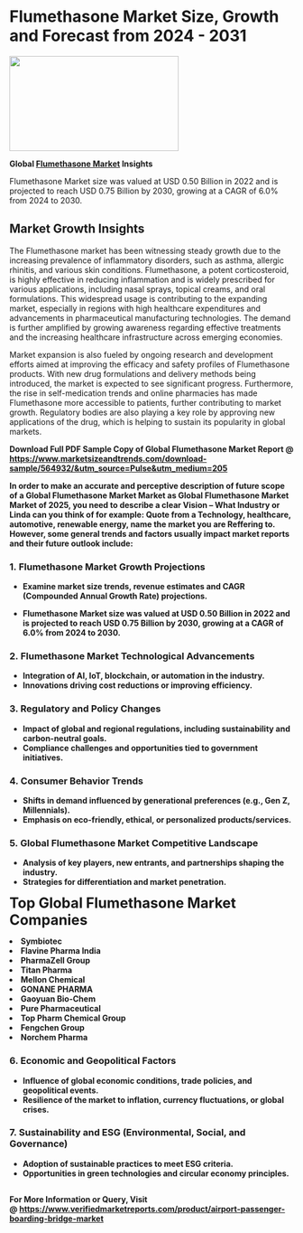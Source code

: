 <H1>Flumethasone Market Size, Growth and Forecast from 2024 - 2031</H1><img class="aligncenter size-medium wp-image-584254" src="https://thirdeyenews.in/wp-content/uploads/2024/09/Global-Market-Research-300x168.jpeg" alt="" width="300" height="168" /><p><strong>Global&nbsp;<a href="https://www.marketsizeandtrends.com/download-sample/564932/&amp;utm_source=Pulse&amp;utm_medium=205">Flumethasone Market</a> Insights</strong></p><p>Flumethasone Market size was valued at USD 0.50 Billion in 2022 and is projected to reach USD 0.75 Billion by 2030, growing at a CAGR of 6.0% from 2024 to 2030.</p><p><h2>Market Growth Insights</h2> <p>The Flumethasone market has been witnessing steady growth due to the increasing prevalence of inflammatory disorders, such as asthma, allergic rhinitis, and various skin conditions. Flumethasone, a potent corticosteroid, is highly effective in reducing inflammation and is widely prescribed for various applications, including nasal sprays, topical creams, and oral formulations. This widespread usage is contributing to the expanding market, especially in regions with high healthcare expenditures and advancements in pharmaceutical manufacturing technologies. The demand is further amplified by growing awareness regarding effective treatments and the increasing healthcare infrastructure across emerging economies.</p> <p><strong></strong></p> <p>Market expansion is also fueled by ongoing research and development efforts aimed at improving the efficacy and safety profiles of Flumethasone products. With new drug formulations and delivery methods being introduced, the market is expected to see significant progress. Furthermore, the rise in self-medication trends and online pharmacies has made Flumethasone more accessible to patients, further contributing to market growth. Regulatory bodies are also playing a key role by approving new applications of the drug, which is helping to sustain its popularity in global markets.</p> <p><strong></p><p><span class=""><strong>Download Full PDF Sample Copy of Global Flumethasone Market Report</strong> @ <a href="https://www.marketsizeandtrends.com/download-sample/564932/&amp;utm_source=Pulse&amp;utm_medium=205" target="_blank">https://www.marketsizeandtrends.com/download-sample/564932/&amp;utm_source=Pulse&amp;utm_medium=205</a></span></p><p>In order to make an accurate and perceptive description of future scope of a Global&nbsp;Flumethasone Market Market as Global&nbsp;Flumethasone Market Market of 2025, you need to describe a clear Vision &ndash; What Industry or Linda can you think of for example: Quote from a Technology, healthcare, automotive, renewable energy, name the market you are Reffering to. However, some general trends and factors usually impact market reports and their future outlook include:</p><h3>1.&nbsp;<strong>Flumethasone Market Growth Projections</strong></h3><ul><li>Examine market size trends, revenue estimates and CAGR (Compounded Annual Growth Rate) projections.</li><li><p>Flumethasone Market size was valued at USD 0.50 Billion in 2022 and is projected to reach USD 0.75 Billion by 2030, growing at a CAGR of 6.0% from 2024 to 2030.</p></li></ul><h3>2.&nbsp;<strong>Flumethasone Market Technological Advancements</strong></h3><ul><li>Integration of AI, IoT, blockchain, or automation in the industry.</li><li>Innovations driving cost reductions or improving efficiency.</li></ul><h3>3.&nbsp;<strong>Regulatory and Policy Changes</strong></h3><ul><li>Impact of global and regional regulations, including sustainability and carbon-neutral goals.</li><li>Compliance challenges and opportunities tied to government initiatives.</li></ul><h3>4.&nbsp;<strong>Consumer Behavior Trends</strong></h3><ul><li>Shifts in demand influenced by generational preferences (e.g., Gen Z, Millennials).</li><li>Emphasis on eco-friendly, ethical, or personalized products/services.</li></ul><h3>5.&nbsp;<strong>Global Flumethasone Market Competitive Landscape</strong></h3><ul><li>Analysis of key players, new entrants, and partnerships shaping the industry.</li><li>Strategies for differentiation and market penetration.</li></ul><p data-pm-slice="1 1 []"><span style="color: inherit; font-family: inherit; font-size: 25px;">Top Global Flumethasone Market Companies</span></p><div class="" data-test-id=""><p><li>Symbiotec</li><li> Flavine Pharma India</li><li> PharmaZell Group</li><li> Titan Pharma</li><li> Mellon Chemical</li><li> GONANE PHARMA</li><li> Gaoyuan Bio-Chem</li><li> Pure Pharmaceutical</li><li> Top Pharm Chemical Group</li><li> Fengchen Group</li><li> Norchem Pharma</li></p></div><h3>6.&nbsp;<strong>Economic and Geopolitical Factors</strong></h3><ul><li>Influence of global economic conditions, trade policies, and geopolitical events.</li><li>Resilience of the market to inflation, currency fluctuations, or global crises.</li></ul><h3>7.&nbsp;<strong>Sustainability and ESG (Environmental, Social, and Governance)</strong></h3><ul><li>Adoption of sustainable practices to meet ESG criteria.</li><li>Opportunities in green technologies and circular economy principles.</li></ul><h2><strong style="font-size: 14px;">For More Information or Query, Visit @&nbsp;</strong><a style="background-color: #ffffff; font-size: 14px;" href="https://www.marketsizeandtrends.com/report/flumethasone-market/" target="_blank">https://www.verifiedmarketreports.com/product/airport-passenger-boarding-bridge-market</a></h2>
